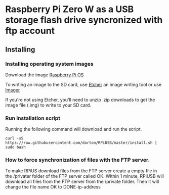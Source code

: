 # Raspberry Pi Zero W as a USB storage flash drive syncronized with ftp account 

## Installing

### Installing operating system images 

Download the image [Raspberry Pi OS](https://downloads.raspberrypi.org/raspios_armhf_latest)

To writing an image to the SD card, use [Etcher](https://etcher.io/) an image writing tool or use [Imager](https://www.raspberrypi.org/downloads/)

If you're not using Etcher, you'll need to unzip .zip downloads to get the image file (.img) to write to your SD card.

### Run installation script

Running the following command will download and run the script.
```
curl -sS https://raw.githubusercontent.com/darton/RPiUSB/master/install.sh | sudo bash
```

### How to force synchronization of files with the FTP server.

To make RPiUS download files from the FTP server create a empty file in the /privater folder of the FTP server called OK.
Within 1 minute, RPiUSB will download all files from the FTP server from the /private folder.
Then it will change the file name OK to DONE-ip-address


